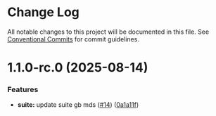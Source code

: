 # Change Log

All notable changes to this project will be documented in this file.
See [Conventional Commits](https://conventionalcommits.org) for commit guidelines.

# 1.1.0-rc.0 (2025-08-14)


### Features

* **suite:** update suite gb mds ([#14](https://github.com/zerobias-org/suite/issues/14)) ([0a1a11f](https://github.com/zerobias-org/suite/commit/0a1a11fdf38b5ec55eb5912bb52557ec24316817))
